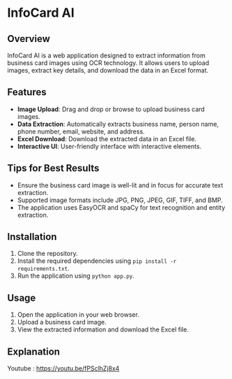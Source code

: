 # InfoCard AI

## Overview
InfoCard AI is a web application designed to extract information from business card images using OCR technology. It allows users to upload images, extract key details, and download the data in an Excel format.

## Features
- **Image Upload**: Drag and drop or browse to upload business card images.
- **Data Extraction**: Automatically extracts business name, person name, phone number, email, website, and address.
- **Excel Download**: Download the extracted data in an Excel file.
- **Interactive UI**: User-friendly interface with interactive elements.

## Tips for Best Results
- Ensure the business card image is well-lit and in focus for accurate text extraction.
- Supported image formats include JPG, PNG, JPEG, GIF, TIFF, and BMP.
- The application uses EasyOCR and spaCy for text recognition and entity extraction.

## Installation
1. Clone the repository.
2. Install the required dependencies using `pip install -r requirements.txt`.
3. Run the application using `python app.py`.

## Usage
1. Open the application in your web browser.
2. Upload a business card image.
3. View the extracted information and download the Excel file.

## Explanation 
Youtube : https://youtu.be/fPSclhZj8x4
